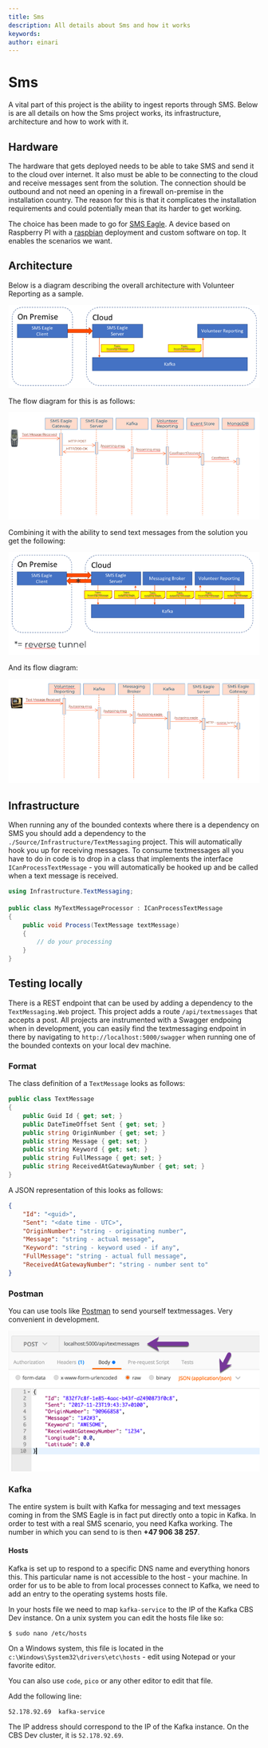 ```yaml
---
title: Sms
description: All details about Sms and how it works
keywords: 
author: einari
---
```

# Sms

A vital part of this project is the ability to ingest reports through SMS.
Below is are all details on how the Sms project works, its infrastructure, architecture and how to work with it.

## Hardware

The hardware that gets deployed needs to be able to take SMS and send it to the cloud over internet.
It also must be able to be connecting to the cloud and receive messages sent from the solution.
The connection should be outbound and not need an opening in a firewall on-premise in the installation country.
The reason for this is that it complicates the installation requirements and could potentially mean that its
harder to get working.

The choice has been made to go for [SMS Eagle](https://www.smseagle.eu/). A device based on Raspberry PI with
a [raspbian](http://raspbian.org) deployment and custom software on top. It enables the scenarios we want.

## Architecture

Below is a diagram describing the overall architecture with Volunteer Reporting as a sample.

![](./Architecture_Incoming.png)

The flow diagram for this is as follows:

![](./Flow_Incoming.png)

Combining it with the ability to send text messages from the solution you get the following:

![](./Architecture_Duplex.png)

And its flow diagram:

![](./Flow_Duplex.png)

## Infrastructure

When running any of the bounded contexts where there is a dependency on SMS you should add a dependency to the
`./Source/Infrastructure/TextMessaging` project. This will automatically hook you up for receiving messages.
To consume textmessages all you have to do in code is to drop in a class that implements the interface
`ICanProcessTextMessage` - you will automatically be hooked up and be called when a text message is received.

```csharp
using Infrastructure.TextMessaging;

public class MyTextMessageProcessor : ICanProcessTextMessage
{
    public void Process(TextMessage textMessage)
    {
        // do your processing
    }
}
```

## Testing locally

There is a REST endpoint that can be used by adding a dependency to the `TextMessaging.Web` project.
This project adds a route `/api/textmessages` that accepts a post.
All projects are instrumented with a Swagger endpoing when in development, you can easily find the
textmessaging endpoint in there by navigating to `http://localhost:5000/swagger` when running one
of the bounded contexts on your local dev machine.

### Format

The class definition of a `TextMessage` looks as follows:

```csharp
public class TextMessage
{
    public Guid Id { get; set; }
    public DateTimeOffset Sent { get; set; }
    public string OriginNumber { get; set; }
    public string Message { get; set; }
    public string Keyword { get; set; }
    public string FullMessage { get; set; }
    public string ReceivedAtGatewayNumber { get; set; }
}
```

A JSON representation of this looks as follows:

```json
{
    "Id": "<guid>",
    "Sent": "<date time - UTC>",
    "OriginNumber": "string - originating number",
    "Message": "string - actual message",
    "Keyword": "string - keyword used - if any",
    "FullMessage": "string - actual full message",
    "ReceivedAtGatewayNumber": "string - number sent to"
}
```

### Postman

You can use tools like [Postman](https://www.getpostman.com/) to send yourself textmessages.
Very convenient in development.

![](./Postman_Sample.png)

### Kafka

The entire system is built with Kafka for messaging and text messages coming in from the SMS Eagle is in fact put
directly onto a topic in Kafka. In order to test with a real SMS scenario, you need Kafka working. 
The number in which you can send to is then **+47 906 38 257**.

#### Hosts

Kafka is set up to respond to a specific DNS name and everything honors this. This particular name is not
accessible to the host - your machine. In order for us to be able to from local processes connect to Kafka,
we need to add an entry to the operating systems hosts file.

In your hosts file we need to map `kafka-service` to the IP of the Kafka CBS Dev instance.
On a unix system you can edit the hosts file like so:

```shell
$ sudo nano /etc/hosts
```

On a Windows system, this file is located in the `c:\Windows\System32\drivers\etc\hosts` - edit using Notepad or your favorite editor.

You can also use `code`, `pico` or any other editor to edit that file.

Add the following line:

```
52.178.92.69  kafka-service
```

The IP address should correspond to the IP of the Kafka instance. On the CBS Dev cluster, it is `52.178.92.69`.
